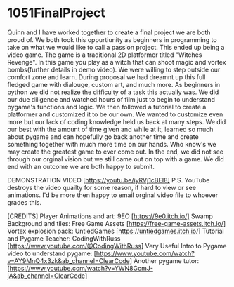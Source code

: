 # 1051FinalProject
 
 Quinn and I have worked together to create a final project we are both proud of. We both took this oppurtiunity as beginners in programming
 to take on what we would like to call a passion project. This ended up being a video game. The game is a traditional 2D platformer titled "Witches Revenge".
 In this game you play as a witch that can shoot magic and vortex bombs(further details in demo video). We were willing to step outside our comfort zone and learn. 
 During proposal we had dreamnt up this full fledged game with dialouge, custom art, and much more. As beginners in python we did not realize the 
 difficulty of a task this actually was. We did our due diligence and watched hours of film just to begin to understand pygame's functions and logic. 
 We then followed a tutorial to create a platformer and customized it to be our own. We wanted to customize even more but our lack of coding knowledge
 held us back at many steps. We did our best with the amount of time given and while at it, learned so much about pygame and can hopefully go back
 another time and create something together with much more time on our hands. Who know's we may create the greatest game to ever come out. In the 
 end, we did not see through our orginal vision but we still came out on top with a game. We did end with an outcome we are both happy to submit.
 
 DEMONSTRATION VIDEO [https://youtu.be/iyRVj1cBEI8] P.S. YouTube destroys the video quailty for some reason, if hard to view or see animations. I'd be more then happy to email orginal video file to whoever grades this.
 
 
 [CREDITS]
 Player Animations and art: 9EO [https://9e0.itch.io/]
 Swamp Background and tiles: Free Game Assets [https://free-game-assets.itch.io/]
 Vortex explosion pack: UntiedGames [https://untiedgames.itch.io/]
 Tutorial and Pygame Teacher: CodingWithRuss [https://www.youtube.com/@CodingWithRuss]
 Very Useful Intro to Pygame video to understand pygame: [https://www.youtube.com/watch?v=AY9MnQ4x3zk&ab_channel=ClearCode]
 Another pygame tutor: [https://www.youtube.com/watch?v=YWN8GcmJ-jA&ab_channel=ClearCode]

